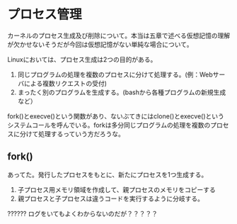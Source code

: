 # プロセス管理
カーネルのプロセス生成及び削除について。本当は五章で述べる仮想記憶の理解が欠かせないそうだが今回は仮想記憶がない単純な場合について。

Linuxにおいては、プロセス生成は2つの目的がある。

1. 同じプログラムの処理を複数のプロセスに分けて処理する。(例：Webサーバによる複数リクエストの受付)
2. まったく別のプログラムを生成する。(bashから各種プログラムの新規生成など）

fork()とexecve()という関数があり、ないぶてきにはclone()とexecve()というシステムコールを呼んでいる。forkは多分同じプログラムの処理を複数のプロセスに分けて処理するっていう方だろうな。

## fork()
あってた。発行したプロセスをもとに、新たにプロセスを1つ生成する。

1. 子プロセス用メモリ領域を作成して、親プロセスのメモリをコピーする
2. 親プロセスと子プロセスは違うコードを実行するように分岐する。

??????
ログをいてもよくわからないのだが？？？？？

